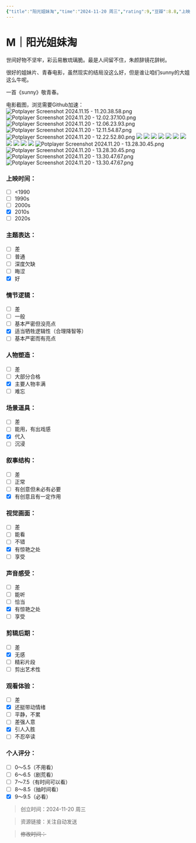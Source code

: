 ```yaml
---
{"title":"阳光姐妹淘","time":"2024-11-20 周三","rating":9,"豆瓣":8.8,"上映时间":["2011"],"类型":["M","剧情","喜剧"],"导演":["姜炯哲 Hyeong-Cheol Kang"],"主演":["柳好贞 Ho-jeong Yu","闵孝琳 Hyo-rin Min"],"国家/地区":["韩国"],"片长/分钟":"135分钟","dg-publish":true,"permalink":"/300 评价/M电影/新近看过/阳光姐妹淘/","dgPassFrontmatter":true,"created":"2024-11-20T18:02:26.084+08:00","updated":"2024-11-20T21:55:06.934+08:00"}
---
```


# M｜阳光姐妹淘
世间好物不坚牢，彩云易散琉璃脆。最是人间留不住，朱颜辞镜花辞树。

很好的姐妹片、青春电影，虽然现实的结局没这么好，但是谁让咱们sunny的大姐这么牛呢。

一首《sunny》敬青春。

电影截图，浏览需要Github加速：
![Potplayer Screenshot 2024.11.15 - 11.20.38.58.png](https://raw.githubusercontent.com/dolanjiang/Image-Jiang/main/202411202134049.jpg)
![Potplayer Screenshot 2024.11.20 - 12.02.37.100.png](https://raw.githubusercontent.com/dolanjiang/Image-Jiang/main/202411202135152.jpg)
![Potplayer Screenshot 2024.11.20 - 12.06.23.93.png](https://raw.githubusercontent.com/dolanjiang/Image-Jiang/main/202411202136112.jpg)
![Potplayer Screenshot 2024.11.20 - 12.11.54.87.png](https://raw.githubusercontent.com/dolanjiang/Image-Jiang/main/202411202137522.jpg)
![Potplayer Screenshot 2024.11.20 - 12.22.52.80.png](https://raw.githubusercontent.com/dolanjiang/Image-Jiang/main/202411202137908.jpg)
![](https://raw.githubusercontent.com/dolanjiang/Image-Jiang/main/202411202139977.jpg)
![](https://raw.githubusercontent.com/dolanjiang/Image-Jiang/main/202411202139998.jpg)
![](https://raw.githubusercontent.com/dolanjiang/Image-Jiang/main/202411202139023.jpg)
![](https://raw.githubusercontent.com/dolanjiang/Image-Jiang/main/202411202139048.jpg)
![](https://raw.githubusercontent.com/dolanjiang/Image-Jiang/main/202411202139075.jpg)
![](https://raw.githubusercontent.com/dolanjiang/Image-Jiang/main/202411202139099.jpg)
![](https://raw.githubusercontent.com/dolanjiang/Image-Jiang/main/202411202139122.jpg)
![](https://raw.githubusercontent.com/dolanjiang/Image-Jiang/main/202411202139863.jpg)
![](https://raw.githubusercontent.com/dolanjiang/Image-Jiang/main/202411202139895.jpg)
![](https://raw.githubusercontent.com/dolanjiang/Image-Jiang/main/202411202139953.jpg)
![](https://raw.githubusercontent.com/dolanjiang/Image-Jiang/main/202411202139925.jpg)
![Potplayer Screenshot 2024.11.20 - 13.28.30.45.png](https://raw.githubusercontent.com/dolanjiang/Image-Jiang/main/202411202147094.jpg)
![Potplayer Screenshot 2024.11.20 - 13.28.30.45.png](https://raw.githubusercontent.com/dolanjiang/Image-Jiang/main/202411202147127.jpg)
![Potplayer Screenshot 2024.11.20 - 13.30.47.67.png](https://raw.githubusercontent.com/dolanjiang/Image-Jiang/main/202411202148190.jpg)
![Potplayer Screenshot 2024.11.20 - 13.30.47.67.png](https://raw.githubusercontent.com/dolanjiang/Image-Jiang/main/202411202148231.jpg)

### 上映时间：
- [ ] <1990
- [ ] 1990s
- [ ] 2000s
- [x] 2010s
- [ ] 2020s
### 主题表达：
- [ ] 差
- [ ] 普通
- [ ] 深度欠缺
- [ ] 晦涩
- [x] 好
### 情节逻辑：
- [ ] 差
- [ ] 一般
- [ ] 基本严密但没亮点
- [x] 适当牺牲逻辑性（合理降智等）
- [ ] 基本严密而有亮点
### 人物塑造：
- [ ] 差
- [ ] 大部分合格
- [x] 主要人物丰满
- [ ] 难忘
### 场景道具：
- [ ] 差
- [ ] 能用，有出戏感
- [x] 代入
- [ ] 沉浸
### 叙事结构：
- [ ] 差
- [ ] 正常
- [ ] 有创意但未必有必要
- [x] 有创意且有一定作用
### 视觉画面：
- [ ] 差
- [ ] 能看
- [ ] 不错
- [x] 有惊艳之处
- [ ] 享受
### 声音感受：
- [ ] 差
- [ ] 能听
- [ ] 恰当
- [x] 有惊艳之处
- [ ] 享受
### 剪辑后期：
- [ ] 差
- [x] 无感
- [ ] 精彩片段
- [ ] 剪出艺术性
### 观看体验：
- [ ] 差
- [x] 还挺带动情绪
- [ ] 平静，不累
- [ ] 差强人意
- [x] 引人入胜
- [ ] 不忍卒读
### 个人评分：
- [ ] 0～5.5（不用看）
- [ ] 6～6.5（剧荒看）
- [ ] 7～7.5（有时间可以看）
- [ ] 8～8.5（抽时间看）
- [x] 9～9.5（必看）

>创立时间：2024-11-20 周三

>资源链接：关注自动发送

>~~修改时间：~~



